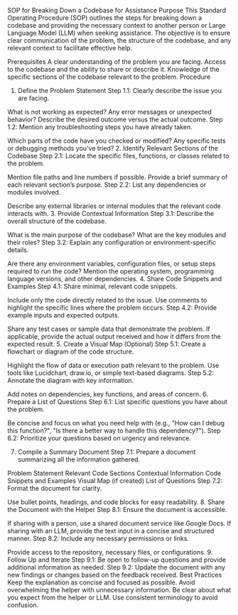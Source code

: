 SOP for Breaking Down a Codebase for Assistance
Purpose
This Standard Operating Procedure (SOP) outlines the steps for breaking down a codebase and providing the necessary context to another person or Large Language Model (LLM) when seeking assistance. The objective is to ensure clear communication of the problem, the structure of the codebase, and any relevant context to facilitate effective help.

Prerequisites
A clear understanding of the problem you are facing.
Access to the codebase and the ability to share or describe it.
Knowledge of the specific sections of the codebase relevant to the problem.
Procedure
1. Define the Problem Statement
Step 1.1: Clearly describe the issue you are facing.

What is not working as expected?
Any error messages or unexpected behavior?
Describe the desired outcome versus the actual outcome.
Step 1.2: Mention any troubleshooting steps you have already taken.

Which parts of the code have you checked or modified?
Any specific tests or debugging methods you've tried?
2. Identify Relevant Sections of the Codebase
Step 2.1: Locate the specific files, functions, or classes related to the problem.

Mention file paths and line numbers if possible.
Provide a brief summary of each relevant section’s purpose.
Step 2.2: List any dependencies or modules involved.

Describe any external libraries or internal modules that the relevant code interacts with.
3. Provide Contextual Information
Step 3.1: Describe the overall structure of the codebase.

What is the main purpose of the codebase?
What are the key modules and their roles?
Step 3.2: Explain any configuration or environment-specific details.

Are there any environment variables, configuration files, or setup steps required to run the code?
Mention the operating system, programming language versions, and other dependencies.
4. Share Code Snippets and Examples
Step 4.1: Share minimal, relevant code snippets.

Include only the code directly related to the issue.
Use comments to highlight the specific lines where the problem occurs.
Step 4.2: Provide example inputs and expected outputs.

Share any test cases or sample data that demonstrate the problem.
If applicable, provide the actual output received and how it differs from the expected result.
5. Create a Visual Map (Optional)
Step 5.1: Create a flowchart or diagram of the code structure.

Highlight the flow of data or execution path relevant to the problem.
Use tools like Lucidchart, draw.io, or simple text-based diagrams.
Step 5.2: Annotate the diagram with key information.

Add notes on dependencies, key functions, and areas of concern.
6. Prepare a List of Questions
Step 6.1: List specific questions you have about the problem.

Be concise and focus on what you need help with (e.g., "How can I debug this function?", "Is there a better way to handle this dependency?").
Step 6.2: Prioritize your questions based on urgency and relevance.

7. Compile a Summary Document
Step 7.1: Prepare a document summarizing all the information gathered.

Problem Statement
Relevant Code Sections
Contextual Information
Code Snippets and Examples
Visual Map (if created)
List of Questions
Step 7.2: Format the document for clarity.

Use bullet points, headings, and code blocks for easy readability.
8. Share the Document with the Helper
Step 8.1: Ensure the document is accessible.

If sharing with a person, use a shared document service like Google Docs.
If sharing with an LLM, provide the text input in a concise and structured manner.
Step 8.2: Include any necessary permissions or links.

Provide access to the repository, necessary files, or configurations.
9. Follow Up and Iterate
Step 9.1: Be open to follow-up questions and provide additional information as needed.
Step 9.2: Update the document with any new findings or changes based on the feedback received.
Best Practices
Keep the explanation as concise and focused as possible.
Avoid overwhelming the helper with unnecessary information.
Be clear about what you expect from the helper or LLM.
Use consistent terminology to avoid confusion.